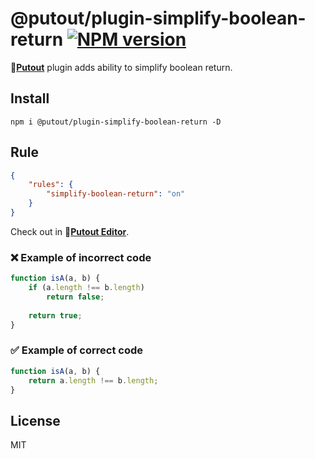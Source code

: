 # @putout/plugin-simplify-boolean-return [![NPM version][NPMIMGURL]][NPMURL]

[NPMIMGURL]: https://img.shields.io/npm/v/@putout/plugin-simplify-boolean-return.svg?style=flat&longCache=true
[NPMURL]: https://npmjs.org/package/@putout/plugin-simplify-boolean-return "npm"

🐊[**Putout**](https://github.com/coderaiser/putout) plugin adds ability to simplify boolean return.

## Install

```
npm i @putout/plugin-simplify-boolean-return -D
```

## Rule

```json
{
    "rules": {
        "simplify-boolean-return": "on"
    }
}
```

Check out in 🐊[**Putout Editor**](https://putout.cloudcmd.io/#/gist/304035b9529830cf20e76e9a1f35f14c/39c743921c6bfad3984a3989f25c2986ab51e8c8).

### ❌ Example of incorrect code

```js
function isA(a, b) {
    if (a.length !== b.length)
        return false;
    
    return true;
}
```

### ✅ Example of correct code

```js
function isA(a, b) {
    return a.length !== b.length;
}
```

## License

MIT
